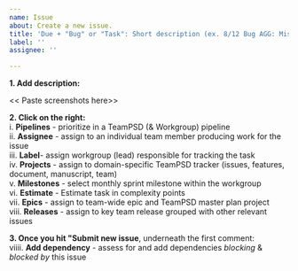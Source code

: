```yaml
---
name: Issue
about: Create a new issue.
title: 'Due + "Bug" or "Task": Short description (ex. 8/12 Bug AGG: Missing feedback loop)'
label: ''
assignee: ''

---
```


**1. Add description:** 

<< Paste screenshots here>>
 
**2. Click on the right:**  
i. **Pipelines** - prioritize in a TeamPSD (& Workgroup) pipeline  
ii. **Assignee** - assign to an individual team member producing work for the issue  
iii. **Label**- assign workgroup (lead) responsible for tracking the task  
iv. **Projects** - assign to domain-specific TeamPSD tracker (issues, features, document, manuscript, team)  
v. **Milestones** - select monthly sprint milestone within the workgroup   
vi. **Estimate** - Estimate task in complexity points   
vii. **Epics** - assign to team-wide epic and TeamPSD master plan project  
viii. **Releases** - assign to key team release grouped with other relevant issues  

**3. Once you hit "Submit new issue**, underneath the first comment:   
viiii. **Add dependency** - assess for and add dependencies *blocking* & *blocked by* this issue


